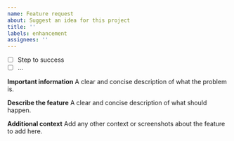 ```yaml
---
name: Feature request
about: Suggest an idea for this project
title: ''
labels: enhancement
assignees: ''
---
```


- [ ] Step to success
- [ ] ...

**Important information**
A clear and concise description of what the problem is.

**Describe the feature**
A clear and concise description of what should happen.

**Additional context**
Add any other context or screenshots about the feature to add here.
